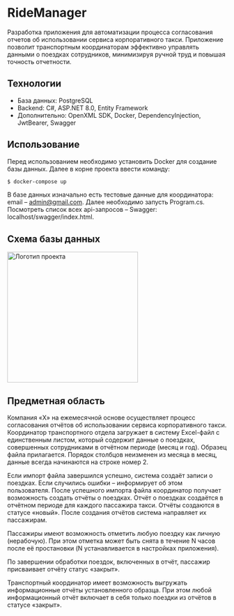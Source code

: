 # RideManager
Разработка приложения для автоматизации процесса согласования отчетов об использовании сервиса корпоративного такси. Приложение позволит транспортным координаторам эффективно управлять данными о поездках сотрудников, минимизируя ручной труд и повышая точность отчетности.

## Технологии
- База данных: PostgreSQL
- Backend: C#, ASP.NET 8.0, Entity Framework
- Дополнительно: OpenXML SDK, Docker, DependencyInjection, JwtBearer, Swagger

## Использование
Перед использованием необходимо установить Docker для создание базы данных. Далее в корне проекта ввести команду:
```sh
$ docker-compose up
```

В базе данных изначально есть тестовые данные для координатора: email – admin@gmail.com.
Далее необходимо запусть Program.cs. Посмотреть список всех api-запросов – Swagger: localhost/swagger/index.html.

## Схема базы данных

<img src="src/image/BD.png" alt="Логотип проекта" width="300" height="300">

## Предметная область

Компания «Х» на ежемесячной основе осуществляет процесс согласования отчётов об использовании сервиса корпоративного такси. Координатор транспортного отдела загружает в систему Excel-файл с единственным листом, который содержит данные о поездках, совершенных сотрудниками в отчётном периоде (месяц и год). Образец файла прилагается. Порядок столбцов неизменен из месяца в месяц, данные всегда начинаются на строке номер 2. 

Если импорт файла завершился успешно, система создаёт записи о поездках. Если случились ошибки – информирует об этом пользователя. После успешного импорта файла координатор получает возможность создать отчёты о поездках. Отчёт о поездках создаётся в отчётном периоде для каждого пассажира такси. Отчёты создаются в статусе «новый». После создания отчётов система направляет их пассажирам. 

Пассажиры имеют возможность отметить любую поездку как личную (нерабочую). При этом отметка может быть снята в течение N часов после её простановки (N устанавливается в настройках приложения).  

По завершении обработки поездок, включенных в отчёт, пассажир присваивает отчёту статус «закрыт». 

Транспортный координатор имеет возможность выгружать информационные отчёты установленного образца. При этом любой информационный отчёт включает в себя только поездки из отчётов в статусе «закрыт». 
